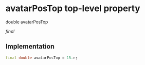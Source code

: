 


# avatarPosTop top-level property









double avatarPosTop
  
_<span class="feature">final</span>_






## Implementation

```dart
final double avatarPosTop = 15.r;
```








